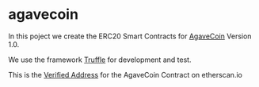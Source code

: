# agavecoin

In this poject we create the ERC20 Smart Contracts for [AgaveCoin](https://www.agavecoin.org/) Version 1.0.

We use the framework [Truffle](http://truffleframework.com) for development and test. 

This is the [Verified Address](https://etherscan.io/address/0x86d5b3b108dbc56e9e5ea7d5c56a3e32ccadac35#code) for the AgaveCoin Contract on  etherscan.io
